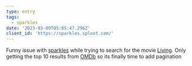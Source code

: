 ```yaml
---
type: entry
tags:
  - sparkles
date: '2023-03-09T05:05:47.296Z'
client_id: 'https://sparkles.sploot.com/'
---
```

Funny issue with [sparkles](https://sparkles.sploot.com) while trying to search for the movie [Living](https://imdb.com/title/tt9051908). Only getting the top 10 results from [OMDb](https://www.omdbapi.com/) so its finally time to add pagination
